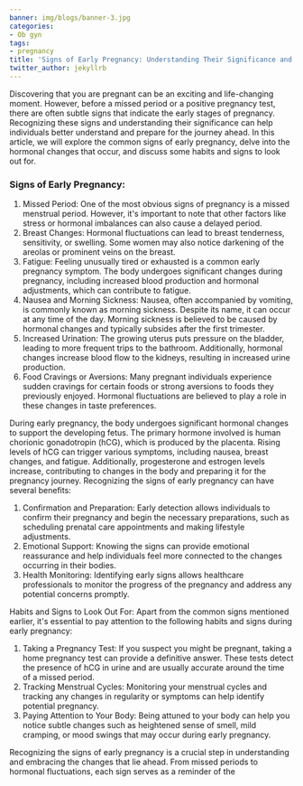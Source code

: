 ```yaml
---
banner: img/blogs/banner-3.jpg
categories:
- Ob gyn
tags:
- pregnancy
title: 'Signs of Early Pregnancy: Understanding Their Significance and Hormonal Changes'
twitter_author: jekyllrb
---
```


Discovering that you are pregnant can be an exciting and life-changing moment. However, before a missed period or a positive pregnancy test, there are often subtle signs that indicate the early stages of pregnancy. Recognizing these signs and understanding their significance can help individuals better understand and prepare for the journey ahead. In this article, we will explore the common signs of early pregnancy, delve into the hormonal changes that occur, and discuss some habits and signs to look out for.

### Signs of Early Pregnancy:

1. Missed Period: One of the most obvious signs of pregnancy is a missed menstrual period. However, it's important to note that other factors like stress or hormonal imbalances can also cause a delayed period.
1. Breast Changes: Hormonal fluctuations can lead to breast tenderness, sensitivity, or swelling. Some women may also notice darkening of the areolas or prominent veins on the breast.
1. Fatigue: Feeling unusually tired or exhausted is a common early pregnancy symptom. The body undergoes significant changes during pregnancy, including increased blood production and hormonal adjustments, which can contribute to fatigue.
1. Nausea and Morning Sickness: Nausea, often accompanied by vomiting, is commonly known as morning sickness. Despite its name, it can occur at any time of the day. Morning sickness is believed to be caused by hormonal changes and typically subsides after the first trimester.
1. Increased Urination: The growing uterus puts pressure on the bladder, leading to more frequent trips to the bathroom. Additionally, hormonal changes increase blood flow to the kidneys, resulting in increased urine production.
1. Food Cravings or Aversions: Many pregnant individuals experience sudden cravings for certain foods or strong aversions to foods they previously enjoyed. Hormonal fluctuations are believed to play a role in these changes in taste preferences.

During early pregnancy, the body undergoes significant hormonal changes to support the developing fetus. The primary hormone involved is human chorionic gonadotropin (hCG), which is produced by the placenta. Rising levels of hCG can trigger various symptoms, including nausea, breast changes, and fatigue. Additionally, progesterone and estrogen levels increase, contributing to changes in the body and preparing it for the pregnancy journey.
Recognizing the signs of early pregnancy can have several benefits:
1. Confirmation and Preparation: Early detection allows individuals to confirm their pregnancy and begin the necessary preparations, such as scheduling prenatal care appointments and making lifestyle adjustments.
2. Emotional Support: Knowing the signs can provide emotional reassurance and help individuals feel more connected to the changes occurring in their bodies.
3. Health Monitoring: Identifying early signs allows healthcare professionals to monitor the progress of the pregnancy and address any potential concerns promptly.

Habits and Signs to Look Out For: Apart from the common signs mentioned earlier, it's essential to pay attention to the following habits and signs during early pregnancy:
1. Taking a Pregnancy Test: If you suspect you might be pregnant, taking a home pregnancy test can provide a definitive answer. These tests detect the presence of hCG in urine and are usually accurate around the time of a missed period.
2. Tracking Menstrual Cycles: Monitoring your menstrual cycles and tracking any changes in regularity or symptoms can help identify potential pregnancy.
3. Paying Attention to Your Body: Being attuned to your body can help you notice subtle changes such as heightened sense of smell, mild cramping, or mood swings that may occur during early pregnancy.

Recognizing the signs of early pregnancy is a crucial step in understanding and embracing the changes that lie ahead. From missed periods to hormonal fluctuations, each sign serves as a reminder of the
